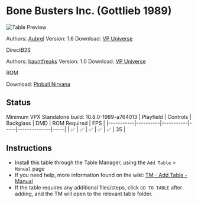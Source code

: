 ﻿# Bone Busters Inc. (Gottlieb 1989)

![Table Preview](../../images/vpx-bonebusters.png)

Authors: [Aubrel](https://vpuniverse.com/profile/257-aubrel/)
Version: 1.6
Download: [VP Universe](https://vpuniverse.com/files/file/6777-bone-busters-inc-gottlieb-1989/)

DirectB2S

Authors: [hauntfreaks](https://vpuniverse.com/profile/5216-hauntfreaks/)
Version: 1.0
Download: [VP Universe](https://vpuniverse.com/files/file/11970-bone-busters-inc-gottlieb-1989-b2s-with-full-dmd/)

ROM

Download: [Pinball Nirvana](https://pinballnirvana.com/forums/resources/bonebstr.1611/)

## Status 

Minimum VPX Standalone build: 10.8.0-1989-a764013
| Playfield | Controls | Backglass | DMD | ROM Required | FPS | 
|-----------|----------|-----------|-----|--------------|-----|
| :white_check_mark: | :white_check_mark: | :white_check_mark: | :white_check_mark: | :white_check_mark: | 35 |

## Instructions

- Install this table through the Table Manager, using the `Add Table` > `Manual` page
- If you need help, more information found on the wiki: [TM - Add Table - Manual](https://github.com/LegendsUnchained/vpx-standalone-alp4k/wiki/%5B04%5D-%F0%9F%A7%A1-TM-%E2%80%90-Other-Features#add-table---manual)
- If the table requires any additional files/steps, click `GO TO TABLE` after adding, and the TM will open to the relevant table folder.


